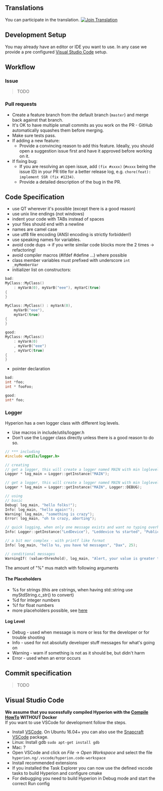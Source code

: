 ## Translations
You can participate in the translation.
[![Join Translation](https://img.shields.io/badge/POEditor-translate-green.svg)](https://poeditor.com/join/project/Y4F6vHRFjA)

## Development Setup
You may already have an editor or IDE you want to use. In any case we provide a pre configured [Visual Studio Code](#visual-studio-code) setup.

## Workflow

### Issue

> TODO

### Pull requests

- Create a feature branch from the default branch (`master`) and merge back against that branch.
- It's OK to have multiple small commits as you work on the PR - GitHub automatically squashes them before merging.
- Make sure tests pass.
- If adding a new feature:
  - Provide a convincing reason to add this feature. Ideally, you should open a suggestion issue first and have it approved before working on it.
- If fixing bug:
  - If you are resolving an open issue, add `(fix #xxxx)` (`#xxxx` being the issue ID) in your PR title for a better release log, e.g. `chore(feat): implement SSR (fix #1234)`.
  - Provide a detailed description of the bug in the PR.

## Code Specification

- use QT wherever it's possible (except there is a good reason)
- use unix line endings (not windows)
- indent your code with TABs instead of spaces
- your files should end with a newline
- names are camel case
- use utf8 file encoding (ANSI encoding is strictly forbidden!)
- use speaking names for variables.
- avoid code dups -> if you write similar code blocks more the 2 times -> refactoring!
- avoid compiler macros (#ifdef #define ...) where possible
- class member variables must prefixed with underscore `int _myMemberVar`
- initializer list on constructors:

```c++
bad:
MyClass::MyClass()
	: myVarA(0), myVarB("eee"), myVarC(true)
{
}

MyClass::MyClass() : myVarA(0),
	myVarB("eee"),
	myVarC(true)
{
}

good:
MyClass::MyClass()
	: myVarA(0)
	, myVarB("eee")
	, myVarC(true)
{
}
```

- pointer declaration

```c++
bad:
int *foo;
int * fooFoo;

good:
int* foo;
```

### Logger
Hyperion has a own logger class with different log levels.
 - Use macros in include/utils/logger.h
 - Don't use the Logger class directly unless there is a good reason to do so.
``` c++
// *** including
#include <utils/logger.h>

// creating
// get a logger, this will create a logger named MAIN with min loglevel INFO, DEBUG messages won't displayed
Logger * log_main = Logger::getInstance("MAIN");

// get a logger, this will create a logger named MAIN with min loglevel DEBUG,  all messages displayed
Logger * log_main = Logger::getInstance("MAIN", Logger::DEBUG);

// using
// basic
Debug( log_main, "hello folks!");
Info( log_main, "hello again!");
Warning( log_main, "something is crazy");
Error( log_main, "oh to crazy, aborting");

// quick logging, when only one message exists and want no typing overhead - or usage in static functions
Info( Logger::getInstance("LedDevice"), "Leddevice %s started", "PublicStreetLighting");

// a bit mor complex - with printf like format
Info( log_main, "hello %s, you have %d messages", "Dax", 25);

// conditional messages
WarningIf( (value>threshold), log_main, "Alert, your value is greater then %d", threshold );
```
The amount of "%" mus match with following arguments

#### The Placeholders
 - %s for strings (this are cstrings, when having std::string use myStdString.c_str() to convert)
 - %d for integer numbers
 - %f for float numbers
 - more placeholders possible, see [here](http://www.cplusplus.com/reference/cstdio/printf/)

#### Log Level
  * Debug - used when message is more or less for the developer or for trouble shooting
  * Info - used for not absolutly developer stuff messages for what's going on
  * Warning - warn if something is not as it should be, but didn't harm
  * Error - used when an error occurs


## Commit specification

> TODO

## Visual Studio Code
**We assume that you sucessfully compiled Hyperion with the [Compile HowTo](CompileHowTo.md) WITHOUT Docker** \
If you want to use VSCode for development follow the steps.

- Install [VSCode](https://code.visualstudio.com/). On Ubuntu 16.04+ you can also use the [Snapcraft VSCode](https://snapcraft.io/code) package.
- Linux: Install gdb `sudo apt-get install gdb`
- Mac: ?
- Open VSCode and click on _File_ -> _Open Workspace_ and select the file `hyperion.ng/.vscode/hyperion.code-workspace`
- Install recommended extensions
- If you installed the Task Explorer you can now use the defined vscode tasks to build Hyperion and configure cmake
- For debugging you need to build Hyperion in Debug mode and start the correct Run config
